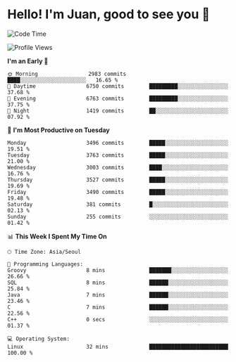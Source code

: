 # Hello! I'm Juan, good to see you 👋

<!--
**Y-k-Y/Y-k-Y** is a ✨ _special_ ✨ repository because its `README.md` (this file) appears on your GitHub profile.

Here are some ideas to get you started:

- 🔭 I’m currently working on ...
- 🌱 I’m currently learning ...
- 👯 I’m looking to collaborate on ...
- 🤔 I’m looking for help with ...
- 💬 Ask me about ...
- 📫 How to reach me: ...
- 😄 Pronouns: ...
- ⚡ Fun fact: ...
-->
<!--
![Profile views](https://gpvc.arturio.dev/Y-k-Y)

[![Omid Nikrah StackOverflow](https://github-readme-stackoverflow.vercel.app/?userID=9517076)](https://stackoverflow.com/users/9517076/i-have-10-fingers)
-->

<!--START_SECTION:waka-->
![Code Time](http://img.shields.io/badge/Code%20Time-1%2C751%20hrs%2048%20mins-blue)

![Profile Views](http://img.shields.io/badge/Profile%20Views-0-blue)

**I'm an Early 🐤** 

```text
🌞 Morning                2983 commits        ████░░░░░░░░░░░░░░░░░░░░░   16.65 % 
🌆 Daytime                6750 commits        █████████░░░░░░░░░░░░░░░░   37.68 % 
🌃 Evening                6763 commits        █████████░░░░░░░░░░░░░░░░   37.75 % 
🌙 Night                  1419 commits        ██░░░░░░░░░░░░░░░░░░░░░░░   07.92 % 
```
📅 **I'm Most Productive on Tuesday** 

```text
Monday                   3496 commits        █████░░░░░░░░░░░░░░░░░░░░   19.51 % 
Tuesday                  3763 commits        █████░░░░░░░░░░░░░░░░░░░░   21.00 % 
Wednesday                3003 commits        ████░░░░░░░░░░░░░░░░░░░░░   16.76 % 
Thursday                 3527 commits        █████░░░░░░░░░░░░░░░░░░░░   19.69 % 
Friday                   3490 commits        █████░░░░░░░░░░░░░░░░░░░░   19.48 % 
Saturday                 381 commits         █░░░░░░░░░░░░░░░░░░░░░░░░   02.13 % 
Sunday                   255 commits         ░░░░░░░░░░░░░░░░░░░░░░░░░   01.42 % 
```


📊 **This Week I Spent My Time On** 

```text
🕑︎ Time Zone: Asia/Seoul

💬 Programming Languages: 
Groovy                   8 mins              ███████░░░░░░░░░░░░░░░░░░   26.66 % 
SQL                      8 mins              ██████░░░░░░░░░░░░░░░░░░░   25.84 % 
Java                     7 mins              ██████░░░░░░░░░░░░░░░░░░░   23.46 % 
C                        7 mins              ██████░░░░░░░░░░░░░░░░░░░   22.56 % 
C++                      0 secs              ░░░░░░░░░░░░░░░░░░░░░░░░░   01.37 % 

💻 Operating System: 
Linux                    32 mins             █████████████████████████   100.00 % 
```


<!--END_SECTION:waka-->
